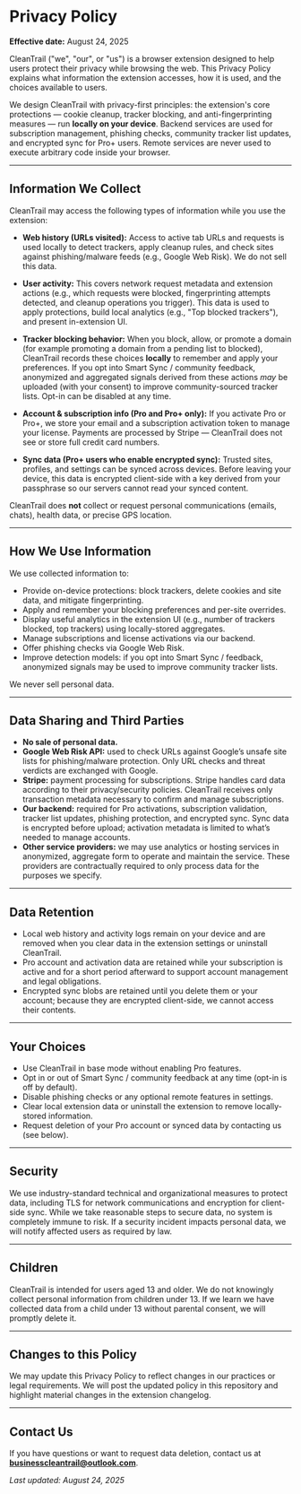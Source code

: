 # Privacy Policy

**Effective date:** August 24, 2025

CleanTrail ("we", "our", or "us") is a browser extension designed to help users protect their privacy while browsing the web. This Privacy Policy explains what information the extension accesses, how it is used, and the choices available to users.

We design CleanTrail with privacy-first principles: the extension's core protections — cookie cleanup, tracker blocking, and anti-fingerprinting measures — run **locally on your device**. Backend services are used for subscription management, phishing checks, community tracker list updates, and encrypted sync for Pro+ users. Remote services are never used to execute arbitrary code inside your browser.

---

## Information We Collect

CleanTrail may access the following types of information while you use the extension:

* **Web history (URLs visited):** Access to active tab URLs and requests is used locally to detect trackers, apply cleanup rules, and check sites against phishing/malware feeds (e.g., Google Web Risk). We do not sell this data.

* **User activity:** This covers network request metadata and extension actions (e.g., which requests were blocked, fingerprinting attempts detected, and cleanup operations you trigger). This data is used to apply protections, build local analytics (e.g., "Top blocked trackers"), and present in-extension UI.

* **Tracker blocking behavior:** When you block, allow, or promote a domain (for example promoting a domain from a pending list to blocked), CleanTrail records these choices **locally** to remember and apply your preferences. If you opt into Smart Sync / community feedback, anonymized and aggregated signals derived from these actions *may* be uploaded (with your consent) to improve community-sourced tracker lists. Opt-in can be disabled at any time.

* **Account & subscription info (Pro and Pro+ only):** If you activate Pro or Pro+, we store your email and a subscription activation token to manage your license. Payments are processed by Stripe — CleanTrail does not see or store full credit card numbers.

* **Sync data (Pro+ users who enable encrypted sync):** Trusted sites, profiles, and settings can be synced across devices. Before leaving your device, this data is encrypted client-side with a key derived from your passphrase so our servers cannot read your synced content.

CleanTrail does **not** collect or request personal communications (emails, chats), health data, or precise GPS location.

---

## How We Use Information

We use collected information to:

* Provide on-device protections: block trackers, delete cookies and site data, and mitigate fingerprinting.
* Apply and remember your blocking preferences and per-site overrides.
* Display useful analytics in the extension UI (e.g., number of trackers blocked, top trackers) using locally-stored aggregates.
* Manage subscriptions and license activations via our backend.
* Offer phishing checks via Google Web Risk.
* Improve detection models: if you opt into Smart Sync / feedback, anonymized signals may be used to improve community tracker lists.

We never sell personal data.

---

## Data Sharing and Third Parties

* **No sale of personal data.**
* **Google Web Risk API:** used to check URLs against Google’s unsafe site lists for phishing/malware protection. Only URL checks and threat verdicts are exchanged with Google.
* **Stripe:** payment processing for subscriptions. Stripe handles card data according to their privacy/security policies. CleanTrail receives only transaction metadata necessary to confirm and manage subscriptions.
* **Our backend:** required for Pro activations, subscription validation, tracker list updates, phishing protection, and encrypted sync. Sync data is encrypted before upload; activation metadata is limited to what’s needed to manage accounts.
* **Other service providers:** we may use analytics or hosting services in anonymized, aggregate form to operate and maintain the service. These providers are contractually required to only process data for the purposes we specify.

---

## Data Retention

* Local web history and activity logs remain on your device and are removed when you clear data in the extension settings or uninstall CleanTrail.
* Pro account and activation data are retained while your subscription is active and for a short period afterward to support account management and legal obligations.
* Encrypted sync blobs are retained until you delete them or your account; because they are encrypted client-side, we cannot access their contents.

---

## Your Choices

* Use CleanTrail in base mode without enabling Pro features.
* Opt in or out of Smart Sync / community feedback at any time (opt-in is off by default).
* Disable phishing checks or any optional remote features in settings.
* Clear local extension data or uninstall the extension to remove locally-stored information.
* Request deletion of your Pro account or synced data by contacting us (see below).

---

## Security

We use industry-standard technical and organizational measures to protect data, including TLS for network communications and encryption for client-side sync. While we take reasonable steps to secure data, no system is completely immune to risk. If a security incident impacts personal data, we will notify affected users as required by law.

---

## Children

CleanTrail is intended for users aged 13 and older. We do not knowingly collect personal information from children under 13. If we learn we have collected data from a child under 13 without parental consent, we will promptly delete it.

---

## Changes to this Policy

We may update this Privacy Policy to reflect changes in our practices or legal requirements. We will post the updated policy in this repository and highlight material changes in the extension changelog.

---

## Contact Us

If you have questions or want to request data deletion, contact us at **[businesscleantrail@outlook.com](mailto:businesscleantrail@outlook.com)**.

*Last updated: August 24, 2025*

